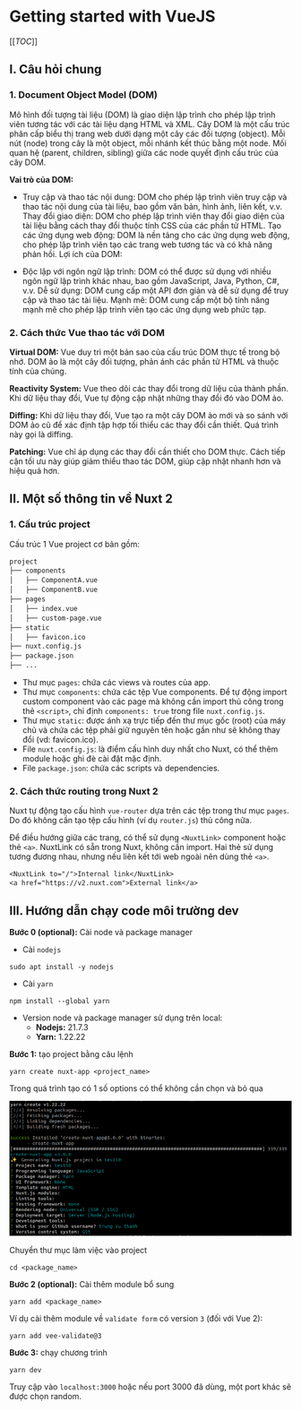 # Getting started with VueJS

[[_TOC_]]

## I. Câu hỏi chung

### 1. Document Object Model (DOM)

Mô hình đối tượng tài liệu (DOM) là giao diện lập trình cho phép lập trình viên tương tác với các tài liệu dạng HTML và XML. Cây DOM là một cấu trúc phân cấp biểu thị trang web dưới dạng một cây các đối tượng (object). Mỗi nút (node) trong cây là một object, mỗi nhánh kết thúc bằng một node. Mối quan hệ (parent, children, sibling) giữa các node quyết định cấu trúc của cây DOM.

**Vai trò của DOM:**

- Truy cập và thao tác nội dung: DOM cho phép lập trình viên truy cập và thao tác nội dung của tài liệu, bao gồm văn bản, hình ảnh, liên kết, v.v.
Thay đổi giao diện: DOM cho phép lập trình viên thay đổi giao diện của tài liệu bằng cách thay đổi thuộc tính CSS của các phần tử HTML.
Tạo các ứng dụng web động: DOM là nền tảng cho các ứng dụng web động, cho phép lập trình viên tạo các trang web tương tác và có khả năng phản hồi.
Lợi ích của DOM:

- Độc lập với ngôn ngữ lập trình: DOM có thể được sử dụng với nhiều ngôn ngữ lập trình khác nhau, bao gồm JavaScript, Java, Python, C#, v.v.
Dễ sử dụng: DOM cung cấp một API đơn giản và dễ sử dụng để truy cập và thao tác tài liệu.
Mạnh mẽ: DOM cung cấp một bộ tính năng mạnh mẽ cho phép lập trình viên tạo các ứng dụng web phức tạp.

### 2. Cách thức Vue thao tác với DOM

**Virtual DOM:** Vue duy trì một bản sao của cấu trúc DOM thực tế trong bộ nhớ. DOM ảo là một cây đối tượng, phản ánh các phần tử HTML và thuộc tính của chúng.

**Reactivity System:** Vue theo dõi các thay đổi trong dữ liệu của thành phần. Khi dữ liệu thay đổi, Vue tự động cập nhật những thay đổi đó vào DOM ảo.

**Diffing:** Khi dữ liệu thay đổi, Vue tạo ra một cây DOM ảo mới và so sánh với DOM ảo cũ để xác định tập hợp tối thiểu các thay đổi cần thiết. Quá trình này gọi là diffing.

**Patching:** Vue chỉ áp dụng các thay đổi cần thiết cho DOM thực. Cách tiếp cận tối ưu này giúp giảm thiểu thao tác DOM, giúp cập nhật nhanh hơn và hiệu quả hơn.

## II. Một số thông tin về Nuxt 2

### 1. Cấu trúc project

Cấu trúc 1 Vue project cơ bản gồm:

```md
project
├── components
│   ├── ComponentA.vue
│   ├── ComponentB.vue
├── pages
│   ├── index.vue
│   ├── custom-page.vue
├── static
│   ├── favicon.ico
├── nuxt.config.js
├── package.json
├── ...
```

- Thư mục `pages`: chứa các views và routes của app.
- Thư mục `components`: chứa các tệp Vue components. Để tự động import custom component vào các page mà không cần import thủ công trong thẻ `<script>`, chỉ định `components: true` trong file `nuxt.config.js`.
- Thư mục `static`: được ánh xạ trực tiếp đến thư mục gốc (root) của máy chủ và chứa các tệp phải giữ nguyên tên hoặc gần như sẽ không thay đổi (vd: favicon.ico).
- File `nuxt.config.js`: là điểm cấu hình duy nhất cho Nuxt, có thể thêm module hoặc ghi đè cài đặt mặc định.
- File `package.json`: chứa các scripts và dependencies.

### 2. Cách thức routing trong Nuxt 2

Nuxt tự động tạo cấu hình `vue-router` dựa trên các tệp trong thư mục `pages`. Do đó không cần tạo tệp cấu hình (ví dụ `router.js`) thủ công nữa.

Để điều hướng giữa các trang, có thể sử dụng `<NuxtLink>` component hoặc thẻ `<a>`. NuxtLink có sẵn trong Nuxt, không cần import. Hai thẻ sử dụng tương đương nhau, nhưng nếu liên kết tới web ngoài nên dùng thẻ `<a>`.

```vue
<NuxtLink to="/">Internal link</NuxtLink>
<a href="https://v2.nuxt.com">External link</a>
```

## III. Hướng dẫn chạy code môi trường dev

**Bước 0 (optional):** Cài node và package manager

- Cài `nodejs`

```shell
sudo apt install -y nodejs
```

- Cài `yarn`

```shell
npm install --global yarn
```

- Version node và package manager sử dụng trên local:
  - **Nodejs:** 21.7.3
  - **Yarn:** 1.22.22

**Bước 1:** tạo project bằng câu lệnh

```shell
yarn create nuxt-app <project_name>
```

Trong quá trình tạo có 1 số options có thể không cần chọn và bỏ qua

![image](/imgs/yarn-create-options.png)

Chuyển thư mục làm việc vào project

```shell
cd <package_name>
```

**Bước 2 (optional):** Cài thêm module bổ sung

```shell
yarn add <package_name>
```

Ví dụ cài thêm module về `validate form` có version `3` (đối với Vue 2):

```shell
yarn add vee-validate@3
```

**Bước 3:** chạy chương trình

```shell
yarn dev
```

Truy cập vào `localhost:3000` hoặc nếu port 3000 đã dùng, một port khác sẽ được chọn random.
